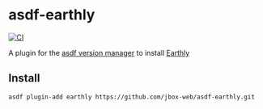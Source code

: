 # asdf-earthly

[![CI](https://github.com/jbox-web/asdf-earthly/workflows/CI/badge.svg)](https://github.com/jbox-web/asdf-earthly/actions)

A plugin for the [asdf version manager](https://asdf-vm.com/) to install [Earthly](https://github.com/earthly/earthly)

## Install

```
asdf plugin-add earthly https://github.com/jbox-web/asdf-earthly.git
```
